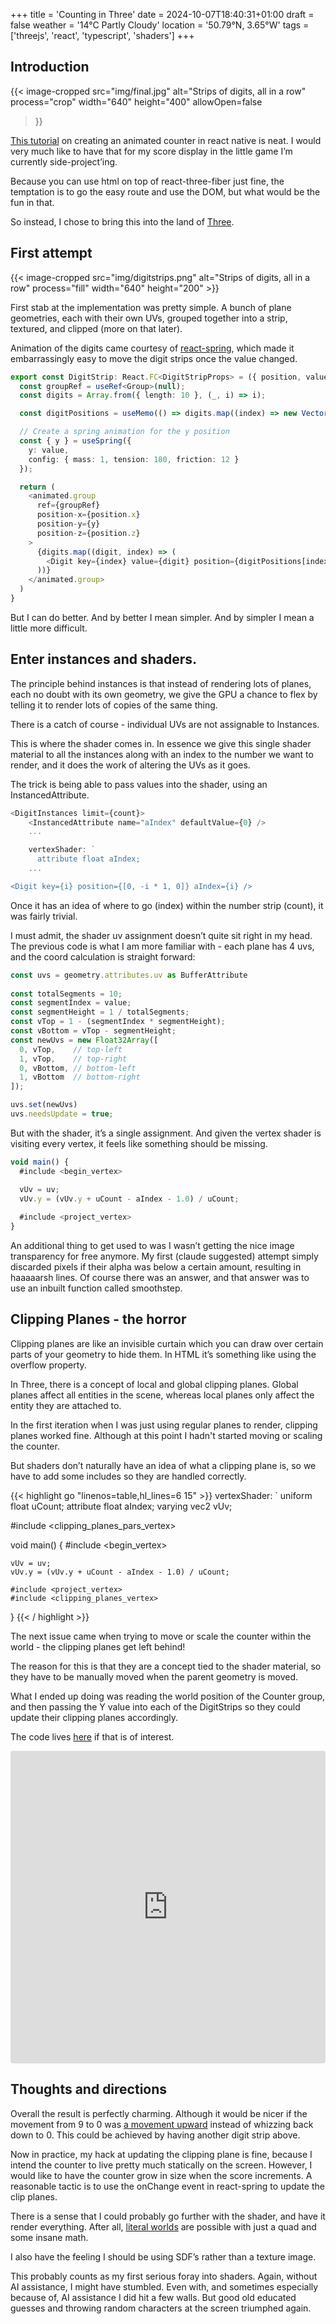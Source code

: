 +++
title = 'Counting in Three'
date = 2024-10-07T18:40:31+01:00
draft = false
weather = '14°C Partly Cloudy'
location = '50.79°N, 3.65°W'
tags = ['threejs', 'react', 'typescript', 'shaders']
+++

## Introduction

{{< image-cropped src="img/final.jpg" 
  alt="Strips of digits, all in a row" 
  process="crop" 
  width="640" 
  height="400"
  allowOpen=false
>}}

[This tutorial](https://www.youtube.com/watch?v=Rv91NdVtnsw) on creating an animated counter in react native is neat. I would very much like to have that for my score display in the little game I’m currently side-project’ing.

Because you can use html on top of react-three-fiber just fine, the temptation is to go the easy route and use the DOM, but what would be the fun in that.

So instead, I chose to bring this into the land of [Three](https://threejs.org).


## First attempt

{{< image-cropped src="img/digitstrips.png" alt="Strips of digits, all in a row" process="fill" width="640" height="200" >}}

First stab at the implementation was pretty simple. A bunch of plane geometries, each with their own UVs, grouped together into a strip, textured, and clipped (more on that later).

Animation of the digits came courtesy of [react-spring](https://www.react-spring.dev/), which made it embarrassingly easy to move the digit strips once the value changed.


```typescript
export const DigitStrip: React.FC<DigitStripProps> = ({ position, value }) => {
  const groupRef = useRef<Group>(null);
  const digits = Array.from({ length: 10 }, (_, i) => i);

  const digitPositions = useMemo(() => digits.map((index) => new Vector3(0, -index * 1, 0)), [digits])

  // Create a spring animation for the y position
  const { y } = useSpring({
    y: value,
    config: { mass: 1, tension: 180, friction: 12 }
  });

  return (
    <animated.group
      ref={groupRef}
      position-x={position.x}
      position-y={y}
      position-z={position.z}
    >
      {digits.map((digit, index) => (
        <Digit key={index} value={digit} position={digitPositions[index]} />
      ))}
    </animated.group>
  )
}
```

But I can do better. And by better I mean simpler. And by simpler I mean a little more difficult.

## Enter instances and shaders.

The principle behind instances is that instead of rendering lots of planes, each no doubt with its own geometry, we give the GPU a chance to flex by telling it to render lots of copies of the same thing.

There is a catch of course - individual UVs are not assignable to Instances.

This is where the shader comes in. In essence we give this single shader material to all the instances along with an index to the number we want to render, and it does the work of altering the UVs as it goes.

The trick is being able to pass values into the shader, using an InstancedAttribute.


```typescript
<DigitInstances limit={count}>
    <InstancedAttribute name="aIndex" defaultValue={0} />
    ...

    vertexShader: `
      attribute float aIndex;
    ...

<Digit key={i} position={[0, -i * 1, 0]} aIndex={i} />
```

Once it has an idea of where to go (index) within the number strip (count), it was fairly trivial.

I must admit, the shader uv assignment doesn’t quite sit right in my head. The previous code is what I am more familiar with - each plane has 4 uvs, and the coord calculation is straight forward:


```typescript
const uvs = geometry.attributes.uv as BufferAttribute
      
const totalSegments = 10;
const segmentIndex = value;
const segmentHeight = 1 / totalSegments;
const vTop = 1 - (segmentIndex * segmentHeight);
const vBottom = vTop - segmentHeight;
const newUvs = new Float32Array([
  0, vTop,    // top-left
  1, vTop,    // top-right
  0, vBottom, // bottom-left
  1, vBottom  // bottom-right
]);

uvs.set(newUvs)
uvs.needsUpdate = true;
```

But with the shader, it’s a single assignment. And given the vertex shader is visiting every vertex, it feels like something should be missing.


```typescript
void main() {
  #include <begin_vertex>

  vUv = uv;
  vUv.y = (vUv.y + uCount - aIndex - 1.0) / uCount;
  
  #include <project_vertex>
}
```

An additional thing to get used to was I wasn’t getting the nice image transparency for free anymore. My first (claude suggested) attempt simply discarded pixels if their alpha was below a certain amount, resulting in haaaaarsh lines.
Of course there was an answer, and that answer was to use an inbuilt function called smoothstep.



## Clipping Planes - the horror

Clipping planes are like an invisible curtain which you can draw over certain parts of your geometry to hide them. In HTML it’s something like using the overflow property.

In Three, there is a concept of local and global clipping planes. Global planes affect all entities in the scene, whereas local planes only affect the entity they are attached to.

In the first iteration when I was just using regular planes to render, clipping planes worked fine. Although at this point I hadn't started moving or scaling the counter.

But shaders don’t naturally have an idea of what a clipping plane is, so we have to add some includes so they are handled correctly.


{{< highlight go "linenos=table,hl_lines=6 15" >}}
vertexShader: `
  uniform float uCount;
  attribute float aIndex;
  varying vec2 vUv;

  #include <clipping_planes_pars_vertex>

  void main() {
    #include <begin_vertex>

    vUv = uv;
    vUv.y = (vUv.y + uCount - aIndex - 1.0) / uCount;
    
    #include <project_vertex>
    #include <clipping_planes_vertex>
  }
{{< / highlight >}}



The next issue came when trying to move or scale the counter within the world - the clipping planes get left behind!

The reason for this is that they are a concept tied to the shader material, so they have to be manually moved when the parent geometry is moved.

What I ended up doing was reading the world position of the Counter group, and then passing the Y value into each of the DigitStrips so they could update their clipping planes accordingly.


The code lives [here](https://github.com/odogono/r3f-counter) if that is of interest.


<iframe src="https://codesandbox.io/embed/zp7x95?view=preview&module=%2Fsrc%2Findex.tsx&hidenavigation=1"
     style="width:100%; height: 500px; border:0; border-radius: 4px; overflow:hidden;"
     title="r3f-counter-test"
     allow="accelerometer; ambient-light-sensor; camera; encrypted-media; geolocation; gyroscope; hid; microphone; midi; payment; usb; vr; xr-spatial-tracking"
     sandbox="allow-forms allow-modals allow-popups allow-presentation allow-same-origin allow-scripts">
</iframe>


## Thoughts and directions

Overall the result is perfectly charming. Although it would be nicer if the movement from 9 to 0 was [a movement upward](https://www.youtube.com/watch?v=vyejpfe72rA) instead of whizzing back down to 0. This could be achieved by having another digit strip above.

Now in practice, my hack at updating the clipping plane is fine, because I intend the counter to live pretty much statically on the screen. However, I would like to have the counter grow in size when the score increments. A reasonable tactic is to use the onChange event in react-spring to update the clip planes.

There is a sense that I could probably go further with the shader, and have it render everything. After all, [literal worlds](https://www.shadertoy.com) are possible with just a quad and some insane math.

I also have the feeling I should be using SDF’s rather than a texture image.

This probably counts as my first serious foray into shaders. Again, without AI assistance, I might have stumbled.  Even with, and sometimes especially because of, AI assistance I did hit a few walls. But good old educated guesses and throwing random characters at the screen triumphed again.